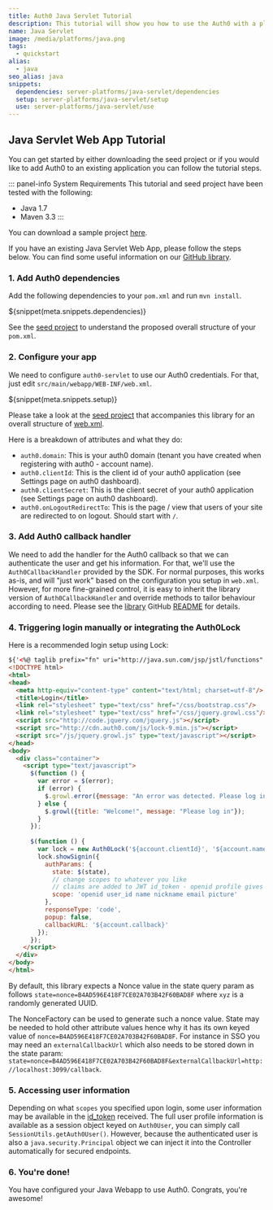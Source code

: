 ```yaml
---
title: Auth0 Java Servlet Tutorial
description: This tutorial will show you how to use the Auth0 with a plain old Java Servlet SDK to add authentication and authorization to your web app.
name: Java Servlet
image: /media/platforms/java.png
tags:
  - quickstart
alias:
  - java
seo_alias: java
snippets:
  dependencies: server-platforms/java-servlet/dependencies
  setup: server-platforms/java-servlet/setup
  use: server-platforms/java-servlet/use
---
```


## Java Servlet Web App Tutorial

You can get started by either downloading the seed project or if you would like to add Auth0 to an existing application you can follow the tutorial steps.

::: panel-info System Requirements
This tutorial and seed project have been tested with the following:

* Java 1.7
* Maven 3.3
:::

You can download a sample project [here](https://github.com/auth0-samples/auth0-servlet-sample).

If you have an existing Java Servlet Web App, please follow the steps below. You can find some useful information on our [GitHub library](https://github.com/auth0/auth0-servlet).

### 1. Add Auth0 dependencies

Add the following dependencies to your `pom.xml` and run `mvn install`.

${snippet(meta.snippets.dependencies)}

See the [seed project](https://github.com/auth0-samples/auth0-servlet-sample) to understand the proposed overall structure of your `pom.xml`.

### 2. Configure your app

We need to configure `auth0-servlet` to use our Auth0 credentials. For that, just edit
`src/main/webapp/WEB-INF/web.xml`.

${snippet(meta.snippets.setup)}

Please take a look at the [seed project](https://github.com/auth0-samples/auth0-servlet-sample) that accompanies this library for an overall structure of [web.xml](https://github.com/auth0-samples/auth0-servlet-sample/blob/master/src/main/webapp/WEB-INF/web.xml).

Here is a breakdown of attributes and what they do:

- `auth0.domain`: This is your auth0 domain (tenant you have created when registering with auth0 - account name).
- `auth0.clientId`: This is the client id of your auth0 application (see Settings page on auth0 dashboard).
- `auth0.clientSecret`: This is the client secret of your auth0 application (see Settings page on auth0 dashboard).
- `auth0.onLogoutRedirectTo`: This is the page / view that users of your site are redirected to on logout. Should start with `/`.

### 3. Add Auth0 callback handler

We need to add the handler for the Auth0 callback so that we can authenticate the user and get his information. For that, we'll use the `Auth0CallbackHandler` provided by the SDK. For normal purposes, this works as-is, and will "just work" based on the configuration you setup in `web.xml`. However, for more fine-grained control, it is easy to inherit the library version of `Auth0CallbackHandler` and override methods to tailor behaviour according to need. Please see the [library](https://github.com/auth0/auth0-servlet) GitHub [README](https://github.com/auth0/auth0-servlet/blob/master/README.md) for details.

### 4. Triggering login manually or integrating the Auth0Lock

Here is a recommended login setup using Lock:

```html
${'<%@ taglib prefix="fn" uri="http://java.sun.com/jsp/jstl/functions" %>'}
<!DOCTYPE html>
<html>
<head>
  <meta http-equiv="content-type" content="text/html; charset=utf-8"/>
  <title>Login</title>
  <link rel="stylesheet" type="text/css" href="/css/bootstrap.css"/>
  <link rel="stylesheet" type="text/css" href="/css/jquery.growl.css"/>
  <script src="http://code.jquery.com/jquery.js"></script>
  <script src="http://cdn.auth0.com/js/lock-9.min.js"></script>
  <script src="/js/jquery.growl.js" type="text/javascript"></script>
</head>
<body>
  <div class="container">
    <script type="text/javascript">
      $(function () {
        var error = $(error);
        if (error) {
          $.growl.error({message: "An error was detected. Please log in"});
        } else {
          $.growl({title: "Welcome!", message: "Please log in"});
        }
      });
      
      $(function () {
        var lock = new Auth0Lock('${account.clientId}', '${account.namespace}');
        lock.showSignin({
          authParams: {
            state: $(state),
            // change scopes to whatever you like
            // claims are added to JWT id_token - openid profile gives everything
            scope: 'openid user_id name nickname email picture'
          },
          responseType: 'code',
          popup: false,
          callbackURL: '${account.callback}'
        });
      });
    </script>
  </div>
</body>
</html>
```

By default, this library expects a Nonce value in the state query param as follows `state=nonce=B4AD596E418F7CE02A703B42F60BAD8F` where `xyz` is a randomly generated UUID.

The NonceFactory can be used to generate such a nonce value. State may be needed to hold other attribute values hence why it has its own keyed value of `nonce=B4AD596E418F7CE02A703B42F60BAD8F`. For instance in SSO you may need an `externalCallbackUrl` which also needs to be stored down in the state param: `state=nonce=B4AD596E418F7CE02A703B42F60BAD8F&externalCallbackUrl=http://localhost:3099/callback`.


### 5. Accessing user information

Depending on what `scopes` you specified upon login, some user information may be available in the [id_token](/tokens#auth0-id_token-jwt-) received. The full user profile information is available as a session object keyed on `Auth0User`, you can simply call `SessionUtils.getAuth0User()`. However, because the authenticated user is also a `java.security.Principal` object we can inject it into the Controller automatically for secured endpoints.

### 6. You're done!

You have configured your Java Webapp to use Auth0. Congrats, you're awesome!